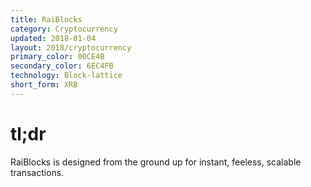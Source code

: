 ```yaml
---
title: RaiBlocks
category: Cryptocurrency
updated: 2018-01-04
layout: 2018/cryptocurrency
primary_color: 00CE4B
secondary_color: 6EC4FB
technology: Block-lattice
short_form: XRB
---
```


# tl;dr

RaiBlocks is designed from the ground up for instant, feeless, scalable transactions.